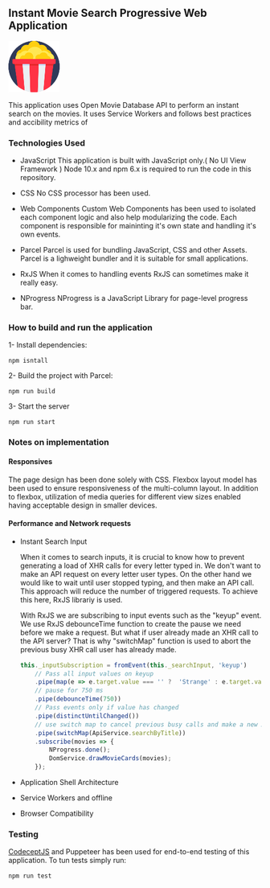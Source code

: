 ## Instant Movie Search Progressive Web Application
![alt text](./images/popcorn.png "Movie App")

This application uses Open Movie Database API to perform an instant search on the movies. It uses Service Workers and follows best practices and accibility metrics of


### Technologies Used

- JavaScript
    This application is built with JavaScript only.( No UI View Framework )
    Node 10.x and npm 6.x is required to run the code in this repository.

- CSS
    No CSS processor has been used.

- Web Components
    Custom Web Components has been used to isolated each component logic  and also help modularizing the code. Each component is responsible for maininting it's own state and handling it's own events.

- Parcel
    Parcel is used for bundling JavaScript, CSS and other Assets.
    Parcel is a lighweight bundler and it is suitable for small applications. 

- RxJS
    When it comes to handling events RxJS can sometimes make it really easy.

- NProgress
    NProgress is a JavaScript Library for page-level progress bar.


### How to build and run the application

1- Install dependencies:

```
npm isntall
```

2- Build the project with Parcel:

```
npm run build
```

3- Start the server

```
npm run start
```

### Notes on implementation

#### Responsives
The page design has been done solely with CSS. Flexbox layout model has been used to ensure responsiveness of the multi-column layout. In addition to flexbox, utilization of media queries for different view sizes enabled 
having acceptable design in smaller devices.

#### Performance and Network requests

*  Instant Search Input

    When it comes to search inputs, it is crucial to know how to prevent generating a load of XHR calls for every letter typed in. We don't want to make an API request on every letter user types. On the other hand we would like to wait until user stopped typing, and then make an API call. This approach will reduce the number of triggered requests. To achieve this here, RxJS librariy is used.

    With RxJS we are subscribing to input events such as the "keyup" event. We use RxJS debounceTime function to create the pause we need before we make a request. But what if user already made an XHR call to the API server? That is why "switchMap" function is used to abort the previous busy XHR call user has already made.

    ``` javascript
    this._inputSubscription = fromEvent(this._searchInput, 'keyup')
        // Pass all input values on keyup
        .pipe(map(e => e.target.value === '' ?  'Strange' : e.target.value))
        // pause for 750 ms
        .pipe(debounceTime(750))
        // Pass events only if value has changed
        .pipe(distinctUntilChanged())
        // use switch map to cancel previous busy calls and make a new XHR call
        .pipe(switchMap(ApiService.searchByTitle))
        .subscribe(movies => {
            NProgress.done();
            DomService.drawMovieCards(movies);
        });
    ```

* Application Shell Architecture

* Service Workers and offline

* Browser Compatibility


### Testing

[CodeceptJS](https://codecept.io/) and Puppeteer has been used for end-to-end testing of this application.
To tun tests simply run:

```
npm run test
```

